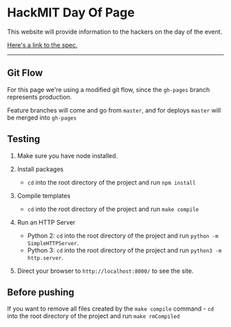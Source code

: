 HackMIT Day Of Page
===================

This website will provide information to the hackers on the day of the event.

[Here's a link to the spec.](https://docs.google.com/document/d/1xEZLT9MSWjcQTHy2KZhYpfmOLor7_GTu2MUJFIHvKPs/edit)

---

Git Flow
--------

For this page we're using a modified git flow, since the `gh-pages` branch represents production.

Feature branches will come and go from `master`, and for deploys `master` will be merged into `gh-pages`

Testing
-------

1. Make sure you have node installed.

2. Install packages
	- `cd` into the root directory of the project and run `npm install`

3. Compile templates
	- `cd` into the root directory of the project and run `make compile`

4. Run an HTTP Server
	- Python 2: `cd` into the root directory of the project and run `python -m SimpleHTTPServer`.
	- Python 3: `cd` into the root directory of the project and run `python3 -m http.server`.

5. Direct your browser to `http://localhost:8000/` to see the site.

Before pushing
--------------

If you want to remove all files created by the `make compile` command
	- `cd` into the root directory of the project and run `make rmCompiled`